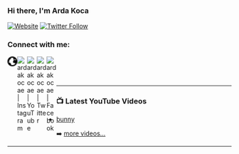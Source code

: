 ### Hi there, I'm Arda Koca

[![Website](https://img.shields.io/website?label=ardakocaa.com&style=for-the-badge&url=https%3A%2F%2Fardakocaa.com)](https://www.ardakocaa.com)
[![Twitter Follow](https://img.shields.io/twitter/follow/ardakocae?color=1DA1F2&logo=twitter&style=for-the-badge)](https://twitter.com/ardakocae)


### Connect with me:

[<img align="left" alt="ardakocaa.com" width="22px" src="https://raw.githubusercontent.com/iconic/open-iconic/master/svg/globe.svg" />][website]
[<img align="left" alt="ardakocae | Instagram" width="22px" src="https://cdn.jsdelivr.net/npm/simple-icons@v3/icons/instagram.svg" />][instagram]
[<img align="left" alt="ardakocae | YouTube" width="22px" src="https://cdn.jsdelivr.net/npm/simple-icons@v3/icons/youtube.svg" />][youtube]
[<img align="left" alt="ardakocae | Twitter" width="22px" src="https://cdn.jsdelivr.net/npm/simple-icons@v3/icons/twitter.svg" />][twitter]
[<img align="left" alt="ardakocae | Facebook" width="22px" src="https://cdn.jsdelivr.net/npm/simple-icons@v3/icons/facebook.svg" />][facebook]

<br />

<br />
<br />

---

### 📺 Latest YouTube Videos

<!-- YOUTUBE:START -->
- [bunny](https://www.youtube.com/watch?v=NS10gUBFYFo&ab_channel=ArdaKoca)
<!-- YOUTUBE:END -->

➡️ [more videos...](https://youtube.com/ardakocae)

---

[website]: https://www.ardakocaa.com
[instagram]: https://instagram.com/ardakocae
[youtube]: https://youtube.com/ardakocae
[twitter]: https://twitter.com/ardakocae
[facebook]: https://www.facebook.com/officialarda
